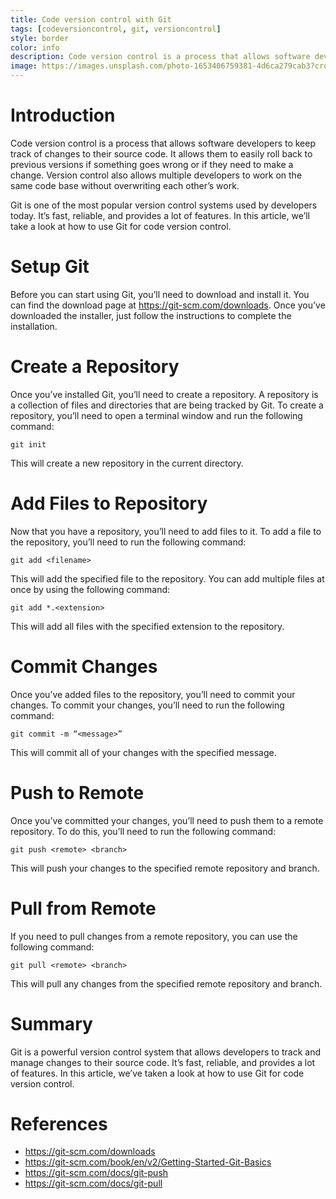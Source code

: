 ```yaml
---
title: Code version control with Git
tags: [codeversioncontrol, git, versioncontrol]
style: border
color: info
description: Code version control is a process that allows software developers to keep track of changes to their source code. It allows them to easily roll back to previous versions if something goes wrong or if they need to make a change. Version control also allows multiple developers to work on the same code base without overwriting each other’s work.
image: https://images.unsplash.com/photo-1653406759381-4d6ca279cab3?crop=entropy&cs=tinysrgb&fit=crop&fm=jpg&h=900&ixid=MnwxfDB8MXxyYW5kb218MHx8Y29kZXZlcnNpb25jb250cm9sLGdpdCx2ZXJzaW9uY29udHJvbHx8fHx8fDE2NzQ5MjU0NzA&ixlib=rb-4.0.3&q=80&utm_campaign=api-credit&utm_medium=referral&utm_source=unsplash_source&w=1600
---
```

# Introduction

Code version control is a process that allows software developers to keep track of changes to their source code. It allows them to easily roll back to previous versions if something goes wrong or if they need to make a change. Version control also allows multiple developers to work on the same code base without overwriting each other’s work.

Git is one of the most popular version control systems used by developers today. It’s fast, reliable, and provides a lot of features. In this article, we’ll take a look at how to use Git for code version control.

# Setup Git

Before you can start using Git, you’ll need to download and install it. You can find the download page at https://git-scm.com/downloads. Once you’ve downloaded the installer, just follow the instructions to complete the installation.

# Create a Repository

Once you’ve installed Git, you’ll need to create a repository. A repository is a collection of files and directories that are being tracked by Git. To create a repository, you’ll need to open a terminal window and run the following command:

```
git init
```

This will create a new repository in the current directory.

# Add Files to Repository

Now that you have a repository, you’ll need to add files to it. To add a file to the repository, you’ll need to run the following command:

```
git add <filename>
```

This will add the specified file to the repository. You can add multiple files at once by using the following command:

```
git add *.<extension>
```

This will add all files with the specified extension to the repository.

# Commit Changes

Once you’ve added files to the repository, you’ll need to commit your changes. To commit your changes, you’ll need to run the following command:

```
git commit -m “<message>”
```

This will commit all of your changes with the specified message.

# Push to Remote

Once you’ve committed your changes, you’ll need to push them to a remote repository. To do this, you’ll need to run the following command:

```
git push <remote> <branch>
```

This will push your changes to the specified remote repository and branch.

# Pull from Remote

If you need to pull changes from a remote repository, you can use the following command:

```
git pull <remote> <branch>
```

This will pull any changes from the specified remote repository and branch.

# Summary

Git is a powerful version control system that allows developers to track and manage changes to their source code. It’s fast, reliable, and provides a lot of features. In this article, we’ve taken a look at how to use Git for code version control.

# References
- https://git-scm.com/downloads
- https://git-scm.com/book/en/v2/Getting-Started-Git-Basics
- https://git-scm.com/docs/git-push
- https://git-scm.com/docs/git-pull